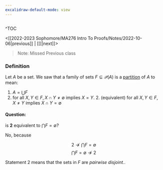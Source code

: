 ```yaml
---
excalidraw-default-mode: view
---
```



```toc

```

^TOC

<[[2022-2023 Sophomore/MA276 Intro To Proofs/Notes/2022-10-06|previous]] | [[[|next]]>


>Note: Missed Previous class

### Definition
Let $A$ be a set. We saw that a family of sets $F\subseteq\mathcal{P}(A)$ is a <u>partition</u> of $A$ to mean:
1. $A = \bigcup F$
2. for all $X,Y \in F, X\cap Y \neq\emptyset$ implies $X=Y$.
	2. (equivalent) for all $X,Y \in F, X\neq Y$ implies $X\cap Y = \emptyset$ 


#### Question: 

is **2** equivalent to $\bigcap F = \emptyset$?

No, because 

$$2\not\to \bigcap F = \emptyset$$
$$\bigcap F = \emptyset \not\to 2$$

Statement 2 means that the sets in $F$ are *pairwise disjoint.*.




